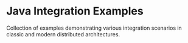 Java Integration Examples
=========================

Collection of examples demonstrating various integration scenarios in classic and modern distributed architectures.